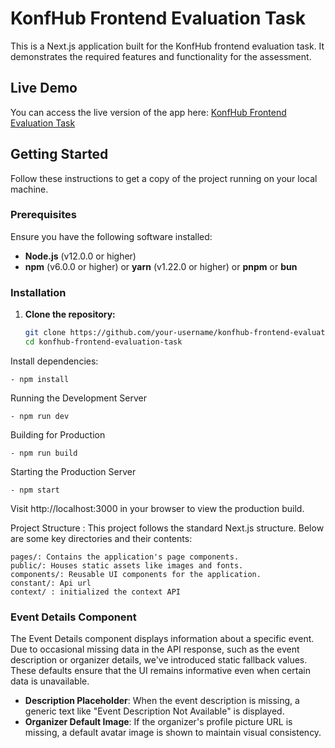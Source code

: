 # KonfHub Frontend Evaluation Task

This is a Next.js application built for the KonfHub frontend evaluation task. It demonstrates the required features and functionality for the assessment.

## Live Demo

You can access the live version of the app here: [KonfHub Frontend Evaluation Task](https://konfhub-assignment-delta.vercel.app/)

## Getting Started

Follow these instructions to get a copy of the project running on your local machine.

### Prerequisites

Ensure you have the following software installed:

- **Node.js** (v12.0.0 or higher)
- **npm** (v6.0.0 or higher) or **yarn** (v1.22.0 or higher) or **pnpm** or **bun**

### Installation

1. **Clone the repository:**

   ```bash
   git clone https://github.com/your-username/konfhub-frontend-evaluation-task.git
   cd konfhub-frontend-evaluation-task

Install dependencies:

    - npm install

Running the Development Server

    - npm run dev

Building for Production

    - npm run build

Starting the Production Server

    - npm start

Visit http://localhost:3000 in your browser to view the production build.

Project Structure : 
This project follows the standard Next.js structure. Below are some key directories and their contents:

    pages/: Contains the application's page components.
    public/: Houses static assets like images and fonts.
    components/: Reusable UI components for the application.
    constant/: Api url
    context/ : initialized the context API

### Event Details Component

The Event Details component displays information about a specific event. Due to occasional missing data in the API response, such as the event description or organizer details, we've introduced static fallback values. These defaults ensure that the UI remains informative even when certain data is unavailable.

- **Description Placeholder**: When the event description is missing, a generic text like "Event Description Not Available" is displayed.
- **Organizer Default Image**: If the organizer's profile picture URL is missing, a default avatar image is shown to maintain visual consistency.


